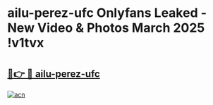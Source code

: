 # ailu-perez-ufc Onlyfans Leaked - New Video & Photos March 2025 !v1tvx

# <h2><a href="https://np8jch.iuczelnia.edu.pl?title=ailu-perez-ufc&ref=v1tvx">🔗👉 🔴 ailu-perez-ufc</a></h2>

[![acn](https://github.com/user-attachments/assets/0f9c940e-d8b0-45ae-aac7-cd30a18b3e1c)](https://np8jch.iuczelnia.edu.pl?title=ailu-perez-ufc&ref=v1tvx)

